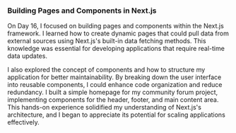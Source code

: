 ### Building Pages and Components in Next.js
On Day 16, I focused on building pages and components within the Next.js framework. I learned how to create dynamic pages that could pull data from external sources using Next.js's built-in data fetching methods. This knowledge was essential for developing applications that require real-time data updates.

I also explored the concept of components and how to structure my application for better maintainability. By breaking down the user interface into reusable components, I could enhance code organization and reduce redundancy. I built a simple homepage for my community forum project, implementing components for the header, footer, and main content area. This hands-on experience solidified my understanding of Next.js's architecture, and I began to appreciate its potential for scaling applications effectively.